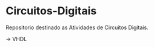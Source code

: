 # Circuitos-Digitais


  Repositorio destinado as Atividades de Circuitos Digitais.
  
  
  -> VHDL
